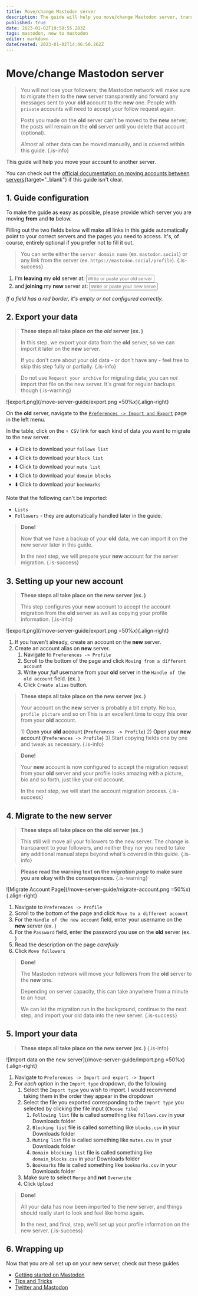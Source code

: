```yaml
---
title: Move/change Mastodon server
description: The guide will help you move/change Mastodon server, transferring all your data along
published: true
date: 2023-01-02T19:58:55.283Z
tags: mastodon, new to mastodon
editor: markdown
dateCreated: 2023-01-02T14:46:50.262Z
---
```


# Move/change Mastodon server

> You will *not* lose your followers; the Mastodon network will make sure to migrate them to the **new** server transparently and forward any messages sent to your **old** account to the **new** one. People with `private` accounts will need to accept your follow request again.
>
> Posts you made on the **old** server can't be moved to the **new** server; the posts will remain on the **old** server until you delete that account (optional).
>
> *Almost* all other data can be moved manually, and is covered within this guide.
{.is-info}

This guide will help you move your account to another server.

You can check out the [official documentation on moving accounts between servers](https://docs.joinmastodon.org/user/moving/){target="_blank"} if this guide isn't clear.

## 1. Guide configuration

To make the guide as easy as possible, please provide which server you are moving **from** and **to** below.

Filling out the two fields below will make all links in this guide automatically point to your correct servers and the pages you need to access. It's, of course, entirely optional if you prefer not to fill it out.

> You can write either the `server domain name` (ex. `mastodon.social`) or any link from the server (ex. `https://mastodon.social/profile`).
{.is-success}

1. I'm **leaving** my **old** server at: <input id="from-server" placeholder="Write or paste your old server domain/link" class="server-selector" /> 
1. and **joining** my **new** server at: <input id="to-server" placeholder="Write or paste your new server domain/link" class="server-selector" />

*If a field has a red border, it's empty or not configured correctly.*

## 2. Export your data

> **These steps all take place on the *old* server (ex. <span identity="old" tag="code" default-value="old-server.com"></span>)**
>
> In this step, we export your data from the **old** server, so we can import it later on the **new** server.
>
> If you don't care about your old data - or don't have any - feel free to skip this step fully or partially.
{.is-info}

> Do not use `Request your archive` for migrating data; you can *not* import that file on the new server. It's great for regular backups though
{.is-warning}

![export.png](/move-server-guide/export.png =50%x){.align-right}

On the **old** server, navigate to the <a identity="old" path="/settings/export" href="#">`Preferences -> Import and Export`</a> page in the left menu.

In the table, click on the `⬇️ CSV` link for each kind of data you want to migrate to the new server.

* <a identity="old" target="_blank" path="/settings/exports/follows.csv">⬇️ Click to download your `follows list`</a>
* <a identity="old" target="_blank" path="/settings/exports/blocks.csv">⬇️ Click to download your `block list`</a>
* <a identity="old" target="_blank" path="/settings/exports/mutes.csv">⬇️ Click to download your `mute list`</a>
* <a identity="old" target="_blank" path="settings/exports/domain_blocks.csv">⬇️ Click to download your `domain blocks`</a>
* <a identity="old" target="_blank" path="/settings/exports/bookmarks.csv">⬇️ Click to download your `bookmarks`</a>

Note that the following can't be imported:

* `Lists`
* `Followers` - they are automatically handled later in the guide.

> **Done!** 
>
> Now that we have a backup of your **old** data, we can import it on the new server later in this guide.
>
> In the next step, we will prepare your **new** account for the server migration.
{.is-success}

## 3. Setting up your new account

> **These steps all take place on the **new** server (ex. <span identity="new" tag="code" default-value="new-server.com"></span>)**
>
> This step configures your **new** account to accept the account migration from the **old** server as well as copying your profile information.
{.is-info}

![export.png](/move-server-guide/export.png =50%x){.align-right}

1. If you haven't already, <a identity="new" target="_blank" path="/auth/sign_up">create an account on the **new** server.</a>
1. Create an account alias on **new** server.
    1. Navigate to <a identity="new" target="_blank" path="/settings/profile">`Preferences -> Profile`</a>
    1. Scroll to the bottom of the page and click <a identity="new" target="_blank" path="/settings/aliases">`Moving from a different account`</a>
    1. Write your *full* username from your **old** server in the `Handle of the old account` field.
    (ex. <span identity="old" tag="code" prefix="your-user@" default="old-server.com"></span>)
    1. Click `Create alias` button.

<div style="clear: both"/>

> **These steps all take place on the **new** server (ex. <span identity="new" tag="code" default-value="new-server.com"></span>)**
>
> Your account on the **new** server is probably a bit empty. No `bio`, `profile picture` and so on
> This is an excellent time to copy this over from your **old** account.
>
> 1\) <a identity="old" target="_blank" path="/settings/profile">Open your **old** account (`Preferences -> Profile`)</a>
> 2) <a identity="new" target="_blank" path="/settings/profile">Open your **new** account (`Preferences -> Profile`)</a>
> 3) Start copying fields one by one and tweak as necessary.
{.is-info}

> **Done!**
>
> Your **new** account is now configured to accept the migration request from your **old** server and your profile looks amazing with a picture, bio and so forth, just like your old account.
>
>    In the next step, we will start the account migration process.
{.is-success}

## 4. Migrate to the new server

> **These steps all take place on the old server (ex. <span identity="old" tag="code" default-value="old-server.com"></span>)**
>
> This still will move all your followers to the new server. The change is transparent to your followers, and neither they nor you need to take any additional manual steps beyond what's covered in this guide.
{.is-info}

> **Please read the warning text on the *migration page* to make sure you are okay with the consequences.**
{.is-warning}

![Migrate Account Page](/move-server-guide/migrate-account.png =50%x){.align-right}

1. Navigate to <a identity="old" target="_blank" path="/settings/profile">`Preferences -> Profile`</a>
1. Scroll to the bottom of the page and click <a identity="old" target="_blank" path="/settings/migration">`Move to a different account`</a>
1. For the `Handle of the new account` field, enter your username on the **new** server
    (ex. <span identity="new" tag="code" prefix="@your-user@" default="new-server.com"></span>)
1. For the `Password` field, enter the password you use on the **old** server (ex. <span identity="old" tag="code" default="old-server.com"></span>)
1. Read the description on the page *carefully*
1. Click `Move followers`

<div style="clear: both" />

> **Done!**
>
> The Mastodon network will move your followers from the **old** server to the **new** one.
>
> Depending on server capacity, this can take anywhere from a minute to an hour.
>
> We can let the migration run in the background, continue to the next step, and import your old data into the new server.
{.is-success}

## 5. Import your data

> **These steps all take place on the **new** server (ex. <span identity="new" tag="code" default-value="new-server.com"></span>)**
{.is-info}

![Import data on the new server](/move-server-guide/import.png =50%x){.align-right}

1. Navigate to <a identity="new" target="_blank" path="/settings/import">`Preferences -> Import and export -> Import`</a>
1. For *each* option in the `Import type` dropdown, do the following
    1. Select the `Import type` you wish to import.
        I would recommend taking them in the order they appear in the dropdown
    1. Select the file you exported corresponding to the `Import type` you selected by clicking the file input (`Choose file`)
        1. `Following list` file is called something like `follows.csv` in your Downloads folder
        1. `Blocking list` file is called something like `blocks.csv` in your Downloads folder
        1. `Muting list` file is called something like `mutes.csv` in your Downloads folder
        1. `Domain blocking list` file is called something like `domain_blocks.csv` in your Downloads folder
        1. `Bookmarks` file is called something like `bookmarks.csv` in your Downloads folder
    1. Make sure to select `Merge` and **not** `Overwrite`
    1. Click `Upload`

> **Done!**
>
>    All your data has now been imported to the new server, and things should really start to look and feel like home again.
>
>    In the next, and final, step, we'll set up your profile information on the new server.
{.is-success}

## 6. Wrapping up

Now that you are all set up on your new server, check out these guides

* [Getting started on Mastodon](getting-started-on-mastodon.md)
* [Tips and Tricks](tips.md)
* [Twitter and Mastodon](twitter-and-mastodon.md)
